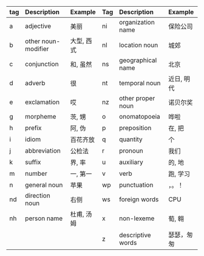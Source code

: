 
| tag | Description | Example | Tag | Description | Example |
| :--- | :--- | :--- | :--- | :--- | :--- |
| a | adjective | 美丽 | ni | organization name | 保险公司 |
| b | other noun-modifier | 大型, 西式 | nl | location noun | 城郊 |
| c | conjunction | 和, 虽然 | ns | geographical name | 北京 |
| d | adverb | 很 | nt | temporal noun | 近日, 明代 |
| e | exclamation | 哎 | nz | other proper noun | 诺贝尔奖 |
| g | morpheme | 茨, 甥 | o | onomatopoeia | 哗啦 |
| h | prefix | 阿, 伪 | p | preposition | 在, 把 |
| i | idiom | 百花齐放 | q | quantity | 个 |
| j | abbreviation | 公检法 | r | pronoun | 我们 |
| k | suffix | 界, 率 | u | auxiliary | 的, 地 |
| m | number | 一, 第一 | v | verb | 跑, 学习 |
| n | general noun | 苹果 | wp | punctuation | ，。！ |
| nd | direction noun | 右侧 | ws | foreign words | CPU |
| nh | person name | 杜甫, 汤姆 | x | non-lexeme | 萄, 翱 |
|  |  |  | z | descriptive words | 瑟瑟，匆匆 |



